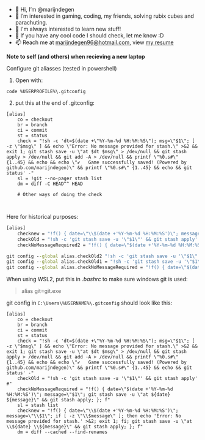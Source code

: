 - 👋 Hi, I’m @marijndegen
- 👀 I’m interested in gaming, coding, my friends, solving rubix cubes and parachuting.
- 🌱 I'm always interested to learn new stuff!
- 💞️ If you have any cool code I should check, let me know :D
- 📫 Reach me at marijndegen96@hotmail.com, view [my resume](http://marijndegen.nl)

**Note to self (and others) when recieving a new laptop**

Configure git aliasses (tested in powershell) 

1. Open with:

`code %USERPROFILE%\.gitconfig`

2. put this at the end of .gitconfig:

```
[alias]
	co = checkout
	br = branch
	ci = commit
	st = status
	check = "!sh -c 'dt=$(date +\"%Y-%m-%d %H:%M:%S\"); msg=\"$1\"; [ -z \"$msg\" ] && echo \"Error: No message provided for stash.\" >&2 && exit 1; git stash save -u \"at $dt $msg\" > /dev/null && git stash apply > /dev/null && git add -A > /dev/null && printf \"%0.s#\" {1..45} && echo && echo \"✔️   Game successfully saved! (Powered by github.com/marijndegen)\" && printf \"%0.s#\" {1..45} && echo && git status' -"
	sl = !git --no-pager stash list
	dm = diff -C HEAD^^ HEAD

	# Other ways of doing the check

	
```

Here for historical purposes:
```cmd
[alias]
	checknew = "!f() { date=\"\\$(date +'%Y-%m-%d %H:%M:%S')\"; message=\"\\$1\"; if [ -z \"\\$message\" ]; then echo 'Error: No message provided for stash.' >&2; exit 1; fi; git stash save -u \"at \\${date} \\${message}\" && git stash apply; }; f"
	checkOld = "!sh -c 'git stash save -u '\"$1\"' && git stash apply' #"
	checkNoMessageRequired2 = "!f() { date=\"$(date +'%Y-%m-%d %H:%M:%S')\"; message=\"$1\"; git stash save -u \"at ${date} ${message}\" && git stash apply; }; f"
```

```cmd
git config --global alias.checkOld2 "!sh -c 'git stash save -u '\"$1\"' && git stash apply' #"
git config --global alias.checkOld1 = "!sh -c 'git stash save -u '\"$1\"' && git stash apply' #"
git config --global alias.checkNoMessageRequired = "!f() { date=\"$(date +'%Y-%m-%d %H:%M:%S')\"; message=\"$1\"; git stash save -u \"at ${date} ${message}\" && git stash apply; }; f"
```

When using WSL2, put this in *.bashrc* to make sure windows git is used:

> alias git=git.exe

git config in `C:\Users\%USERNAME%\.gitconfig` should look like this:
```
[alias]
	co = checkout
	br = branch
	ci = commit
	st = status
	check = "!sh -c 'dt=$(date +\"%Y-%m-%d %H:%M:%S\"); msg=\"$1\"; [ -z \"$msg\" ] && echo \"Error: No message provided for stash.\" >&2 && exit 1; git stash save -u \"at $dt $msg\" > /dev/null && git stash apply > /dev/null && git add -A > /dev/null && printf \"%0.s#\" {1..45} && echo && echo \"✔️   Game successfully saved! (Powered by github.com/marijndegen)\" && printf \"%0.s#\" {1..45} && echo && git status' -"
	checkOld = "!sh -c 'git stash save -u '\"$1\"' && git stash apply' #"
	checkNoMessageRequired = "!f() { date=\"$(date +'%Y-%m-%d %H:%M:%S')\"; message=\"$1\"; git stash save -u \"at ${date} ${message}\" && git stash apply; }; f"
	sl = stash list
	checknew = "!f() { date=\"\\$(date +'%Y-%m-%d %H:%M:%S')\"; message=\"\\$1\"; if [ -z \"\\$message\" ]; then echo 'Error: No message provided for stash.' >&2; exit 1; fi; git stash save -u \"at \\${date} \\${message}\" && git stash apply; }; f"
	dm = diff --cached --find-renames

```

<!---
marijndegen/marijndegen is a ✨ special ✨ repository because its `README.md` (this file) appears on your GitHub profile.
You can click the Preview link to take a look at your changes.
--->
